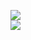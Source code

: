 [![](https://img.shields.io/badge/Made%20With-Github%20Spray-lightgrey.svg?style=for-the-badge&logo=github)](https://github.com/Annihil/github-spray#2555)  
[![](https://i.imgur.com/2DrTn0Z.gif)](https://github.com/Annihil/github-spray)